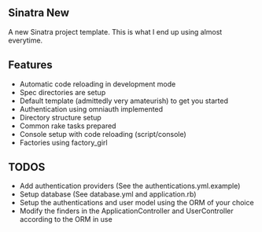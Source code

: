 Sinatra New
-----------

A new Sinatra project template. This is what I end up using almost everytime.

Features
--------

* Automatic code reloading in development mode
* Spec directories are setup
* Default template (admittedly very amateurish) to get you started
* Authentication using omniauth implemented
* Directory structure setup
* Common rake tasks prepared
* Console setup with code reloading (script/console)
* Factories using factory_girl

TODOS
-----

* Add authentication providers (See the authentications.yml.example)
* Setup database (See database.yml and application.rb)
* Setup the authentications and user model using the ORM of your choice
* Modify the finders in the ApplicationController and UserController according to the ORM in use